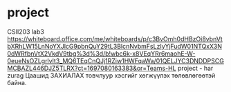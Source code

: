 # project
CSII203 lab3
https://whiteboard.office.com/me/whiteboards/p/c3BvOmh0dHBzOi8vbnVtbXRhLW15LnNoYXJlcG9pbnQuY29tL3BlcnNvbmFsLzIyYjFudW01NTQxX3N0dWRfbnVtX2VkdV9tbg%3d%3d/b!wbc6k-x8VEqYRr6maohE-W-0eueNsOZLgrlvlt3_MQ6TEqCnQJj1RZiw1HWFqaWa/01QELJYC3DNDDPSCGMCBAZL446DJZ5TLRX?ct=1697080163383&or=Teams-HL
project - har zurag
Цаашид ЗАХИАЛАХ товчлуур хэсгийг хөгжүүлэх төлөвлөгөөтэй байна.
